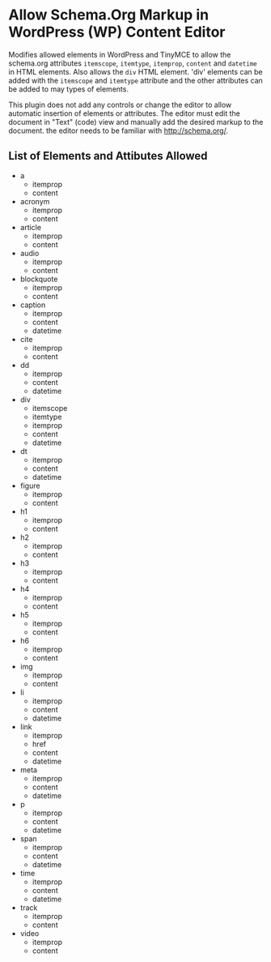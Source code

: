 # Allow Schema.Org Markup in WordPress (WP) Content Editor

Modifies allowed elements in WordPress and TinyMCE to allow the schema.org attributes `itemscope`, `itemtype`,
`itemprop`, `content` and `datetime` in HTML elements. Also allows the `div` HTML element. 'div' elements can be
added with the `itemscope` and `itemtype` attribute and the other attributes can be added to may types of
elements.

This plugin does not add any controls or change the editor to allow automatic insertion of elements or
attributes. The editor must edit the document in "Text" (code) view and manually add the desired markup
to the document.
the editor needs to be familiar with <a href="http://schema.org/" target="_blank">http://schema.org/</a>.

## List of Elements and Attibutes Allowed

* a
  * itemprop
  * content
* acronym
  * itemprop
  * content
* article
  * itemprop
  * content
* audio
  * itemprop
  * content
* blockquote
  * itemprop
  * content
* caption
  * itemprop
  * content
  * datetime
* cite
  * itemprop
  * content
* dd
  * itemprop
  * content
  * datetime
* div
  * itemscope
  * itemtype
  * itemprop
  * content
  * datetime
* dt
  * itemprop
  * content
  * datetime
* figure
  * itemprop
  * content
* h1
  * itemprop
  * content
* h2
  * itemprop
  * content
* h3
  * itemprop
  * content
* h4
  * itemprop
  * content
* h5
  * itemprop
  * content
* h6
  * itemprop
  * content
* img
  * itemprop
  * content
* li
  * itemprop
  * content
  * datetime
* link
  * itemprop
  * href
  * content
  * datetime
* meta
  * itemprop
  * content
  * datetime
* p
  * itemprop
  * content
  * datetime
* span
  * itemprop
  * content
  * datetime
* time
  * itemprop
  * content
  * datetime
* track
  * itemprop
  * content
* video
  * itemprop
  * content

